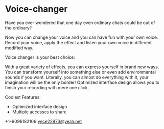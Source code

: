 # Voice-changer

Have you ever wondered that one day even ordinary chats could be out of the ordinary?

Now you can change your voice and you can have fun with your own voice. Record your voice, apply the effect and listen your own voice in different modified way.

Voice changer is your best choice:

With a great variety of effects, you can express yourself in brand new ways. You can transform yourself into something else or even add environmental sounds if you want. Literally, you can almost do everything with it, your imagination will be the only border!
Optimized interface design allows you to finish your recording with mere one click.

Coolest Features: 
- Optimized interface design 
- Multiple accesses to share

+1-9096182109 yece22973@yeah.net
